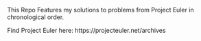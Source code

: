 <h>This Repo Features my solutions to problems from Project Euler in chronological order. </h>

<p>Find Project Euler here: https://projecteuler.net/archives</p>
